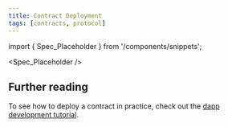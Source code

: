 ```yaml
---
title: Contract Deployment
tags: [contracts, protocol]
---
```


import { Spec_Placeholder } from '/components/snippets';

<Spec_Placeholder />

## Further reading

To see how to deploy a contract in practice, check out the [dapp development tutorial](../../developers/tutorials/codealong/js_tutorials/simple_dapp/index.md).
